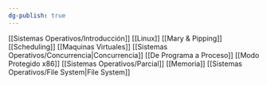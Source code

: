 ```yaml
---
dg-publish: true
---
```

[[Sistemas Operativos/Introducción]]
[[Linux]]
[[Mary & Pipping]]
[[Scheduling]]
[[Maquinas Virtuales]]
[[Sistemas Operativos/Concurrencia|Concurrencia]]
[[De Programa a Proceso]]
[[Modo Protegido x86]]
[[Sistemas Operativos/Parcial]]
[[Memoria]]
[[Sistemas Operativos/File System|File System]]